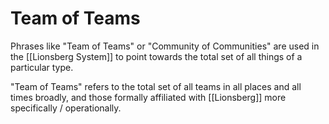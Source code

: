 # Team of Teams
Phrases like "Team of Teams" or "Community of Communities" are used in the [[Lionsberg System]] to point towards the total set of all things of a particular type. 

"Team of Teams" refers to the total set of all teams in all places and all times broadly, and those formally affiliated with [[Lionsberg]] more specifically / operationally. 
